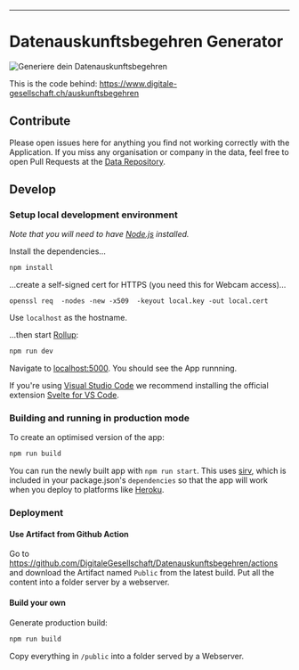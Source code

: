 
---

# Datenauskunftsbegehren Generator
![Generiere dein Datenauskunftsbegehren](https://www.digitale-gesellschaft.ch/auskunftsbegehren/datenauskunftsbegehren-og.png)

This is the code behind: https://www.digitale-gesellschaft.ch/auskunftsbegehren

## Contribute
Please open issues here for anything you find not working correctly with the Application. If you miss any organisation or company in the data, feel free to open Pull Requests at the [Data Repository](https://github.com/DigitaleGesellschaft/Datenauskunftsbegehren-Data).

## Develop
### Setup local development environment
*Note that you will need to have [Node.js](https://nodejs.org) installed.*

Install the dependencies...

```bash
npm install
```

...create a self-signed cert for HTTPS (you need this for Webcam access)...
```
openssl req  -nodes -new -x509  -keyout local.key -out local.cert
```
Use `localhost` as the hostname.

...then start [Rollup](https://rollupjs.org):

```bash
npm run dev
```

Navigate to [localhost:5000](https://localhost:5000). You should see the App runnning.

If you're using [Visual Studio Code](https://code.visualstudio.com/) we recommend installing the official extension [Svelte for VS Code](https://marketplace.visualstudio.com/items?itemName=svelte.svelte-vscode).

### Building and running in production mode

To create an optimised version of the app:

```bash
npm run build
```

You can run the newly built app with `npm run start`. This uses [sirv](https://github.com/lukeed/sirv), which is included in your package.json's `dependencies` so that the app will work when you deploy to platforms like [Heroku](https://heroku.com).


### Deployment

#### Use Artifact from Github Action
Go to https://github.com/DigitaleGesellschaft/Datenauskunftsbegehren/actions and download the Artifact named `Public` from the latest build. Put all the content into a folder server by a webserver.
#### Build your own
Generate production build:

```bash
npm run build
```

Copy everything in `/public` into a folder served by a Webserver.
